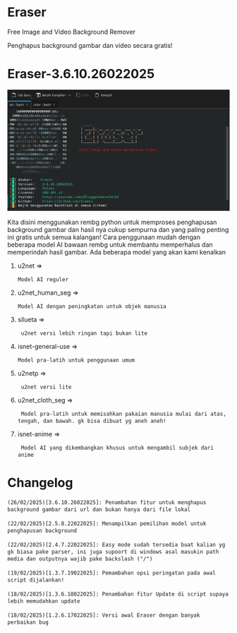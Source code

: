 # Eraser

Free Image and Video Background Remover

Penghapus background gambar dan video secara gratis!

# Eraser-3.6.10.26022025

![Eraser: 3.6.10.26022025](https://raw.githubusercontent.com/Sreetx/Eraser/refs/heads/master/src/color/Screenshot_20250226_203010.png)


Kita disini menggunakan rembg python untuk memproses penghapusan background gambar dan hasil nya cukup sempurna dan yang paling penting ini gratis untuk semua kalangan!
Cara penggunaan mudah dengan beberapa model AI bawaan rembg untuk membantu memperhalus dan memperindah hasil gambar. Ada beberapa model yang akan kami kenalkan

1. u2net =>

       Model AI reguler

2. u2net_human_seg =>

       Model AI dengan peningkatan untuk objek manusia

3. silueta =>

        u2net versi lebih ringan tapi bukan lite
    
4. isnet-general-use =>

       Model pra-latih untuk penggunaan umum

5. u2netp =>

        u2net versi lite

6. u2net_cloth_seg =>

        Model pra-latih untuk memisahkan pakaian manusia mulai dari atas, tengah, dan bawah. gk bisa dibuat yg aneh aneh!
    
7. isnet-anime =>

        Model AI yang dikembangkan khusus untuk mengambil subjek dari anime


# Changelog

    (26/02/2025)[3.6.10.26022025]: Penambahan fitur untuk menghapus background gambar dari url dan bukan hanya dari file lokal

    (22/02/2025)[2.5.8.22022025]: Menampilkan pemilihan model untuk penghapusan background

    (22/02/2025)[2.4.7.22022025]: Easy mode sudah tersedia buat kalian yg gk biasa pake parser, ini juga supoort di windows asal masukin path media dan outputnya wajib pake backslash ("/")

    (19/02/2025)[1.3.7.19022025]: Pemambahan opsi peringatan pada awal script dijalankan!

    (18/02/2025)[1.3.6.18022025]: Penambahan fitur Update di script supaya lebih memudahkan update
    
    (18/02/2025)[1.2.6.17022025]: Versi awal Eraser dengan banyak perbaikan bug
